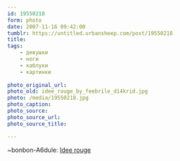 ```yaml
---
id: 19550218
form: photo
date: 2007-11-16 09:42:00
tumblr: https://untitled.urbansheep.com/post/19550218
title: 
tags:
    - девушки
    - ноги
    - каблуки
    - картинки
    
photo_original_url: 
photo_old: idee_rouge_by_feebrile_d14krid.jpg
photo: /media/19550218.jpg
photo_caption: 
photo_source:
photo_source_url:
photo_source_title:

---
```


<p>~bonbon-A6dule: <a href="http://bonbon-a6dule.deviantart.com/art/Idee-rouge-68153413">Idee rouge</a></p>
